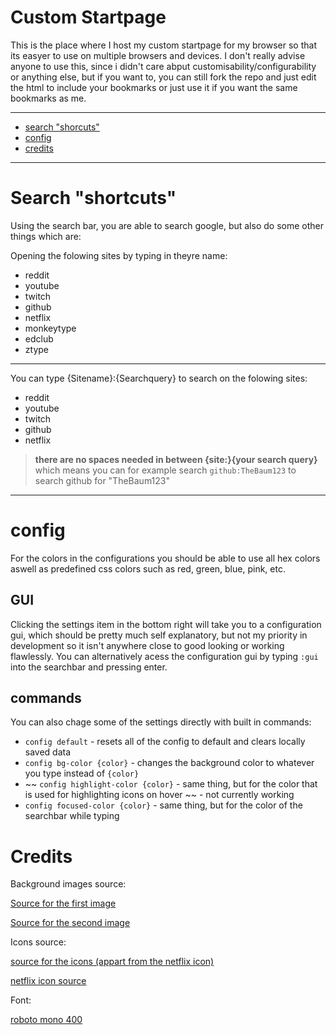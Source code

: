 # Custom Startpage
This is the place where I host my custom startpage for my browser so that its easyer to use on multiple browsers and devices. I don't really advise anyone to use this, since i didn't care abput customisability/configurability or anything else, but if you want to, you can still fork the repo and just edit the html to include your bookmarks or just use it if you want the same bookmarks as me.

---
- [search "shorcuts"](https://github.com/TheBaum123/custom-startpage#search-shortcuts)
- [config](https://github.com/TheBaum123/custom-startpage#config)
- [credits](https://github.com/TheBaum123/custom-startpage#credits)

---
# Search "shortcuts"
Using the search bar, you are able to search google, but also do some other things which are:

Opening the folowing sites by typing in theyre name:
- reddit
- youtube
- twitch
- github
- netflix
- monkeytype
- edclub
- ztype

---
You can type {Sitename}:{Searchquery} to search on the folowing sites:
- reddit
- youtube
- twitch
- github
- netflix

> **there are no spaces needed in between {site:}{your search query}** which means you can for example search `github:TheBaum123` to search github for "TheBaum123"

---
# config
For the colors in the configurations you should be able to use all hex colors aswell as predefined css colors such as red, green, blue, pink, etc.
## GUI
Clicking the settings item in the bottom right will take you to a configuration gui, which should be pretty much self explanatory, but not my priority in development so it isn't anywhere close to good looking or working flawlessly. You can alternatively acess the configuration gui by typing `:gui` into the searchbar and pressing enter.

## commands
You can also chage some of the settings directly with built in commands:
- `config default` - resets all of the config to default and clears locally saved data
- `config bg-color {color}` - changes the background color to whatever you type instead of `{color}`
- ~~ `config highlight-color {color}` - same thing, but for the color that is used for highlighting icons on hover ~~ - not currently working
- `config focused-color {color}` - same thing, but for the color of the searchbar while typing

# Credits
Background images source:

[Source for the first image](https://www.pinterest.de/pin/608548968392209461/)

[Source for the second image](https://i.imgur.com/D7aizxE.jpg)

Icons source:

[source for the icons (appart from the netflix icon)](https://ionic.io/ionicons)

[netflix icon source](https://www.svgrepo.com/download/306462/netflix.svg)

Font:

[roboto mono 400](https://fonts.google.com/specimen/Roboto+Mono)